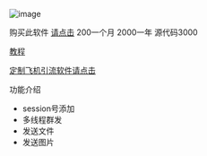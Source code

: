![image](https://user-images.githubusercontent.com/86459514/191666023-be2ea2a9-2c59-4855-b13e-38eff007c4d8.png)


购买此软件  [请点击](https://t.me/shina_jin1) 200一个月 2000一年 源代码3000


[教程](https://github.com/kotlin711/tgqf/blob/main/%E5%A4%9A%E7%BA%BF%E7%A8%8B%E5%A4%9A%E8%B4%A6%E5%8F%B7%E7%BE%A4%E5%8F%91%E4%BD%BF%E7%94%A8%E6%95%99%E7%A8%8B.pdf)  

[定制飞机引流软件请点击](https://t.me/shina_jin1)  

功能介绍
- session号添加
- 多线程群发
- 发送文件
- 发送图片
